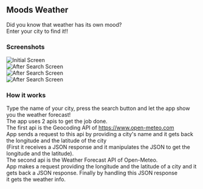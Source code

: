 ## Moods Weather
Did you know that weather has its own mood? <br>
Enter your city to find it!! <br>

### Screenshots
![Initial Screen](screenshots/introScreen.png) <br>
![After Search Screen](screenshots/resultSun.png) <br>
![After Search Screen](screenshots/resultClouds.png) <br>
![After Search Screen](screenshots/resultRain.png) <br>


### How it works
Type the name of your city, press the search button and let the app show you the weather forecast! <br>
The app uses 2 apis to get the job done. <br>
The first api is the Geocoding API of https://www.open-meteo.com <br>
App sends a request to this api by providing a city's name and it gets back the longitude and the latitude of the city <br>
(First it receives a JSON response and it manipulates the JSON to get the longitude and the latitude). <br>
The second api is the Weather Forecast API of Open-Meteo. <br>
App makes a request providing the longitude and the latitude of a city and it gets back a JSON response. Finally by handling this JSON response<br>
it gets the weather info.